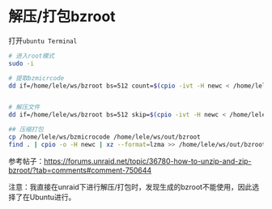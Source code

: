 # 解压/打包bzroot
打开`ubuntu Terminal`
```bash
# 进入root模式
sudo -i 

# 提取bzmicrcode
dd if=/home/lele/ws/bzroot bs=512 count=$(cpio -ivt -H newc < /home/lele/ws/bzroot 2>&1 > /dev/null | awk '{print $1}') of=/home/lele/ws/bzmicrocode


# 解压文件
dd if=/home/lele/ws/bzroot bs=512 skip=$(cpio -ivt -H newc < /home/lele/ws/bzroot 2>&1 > /dev/null | awk '{print $1}') | xzcat | cpio -i -d -H newc --no-absolute-filenames

## 压缩打包
cp /home/lele/ws/bzmicrocode /home/lele/ws/out/bzroot
find . | cpio -o -H newc | xz --format=lzma >> /home/lele/ws/out/bzroot
```

参考帖子：https://forums.unraid.net/topic/36780-how-to-unzip-and-zip-bzroot/?tab=comments#comment-750644

注意：我直接在unraid下进行解压/打包时，发现生成的bzroot不能使用，因此选择了在Ubuntu进行。

